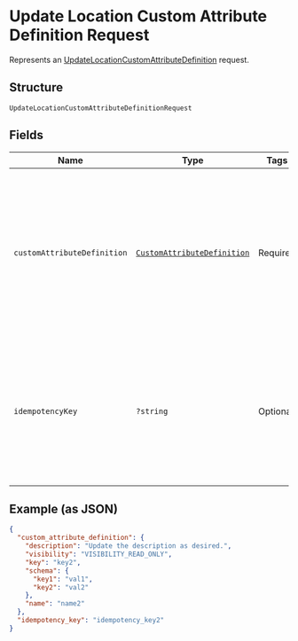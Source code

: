 
# Update Location Custom Attribute Definition Request

Represents an [UpdateLocationCustomAttributeDefinition](../../doc/apis/location-custom-attributes.md#update-location-custom-attribute-definition) request.

## Structure

`UpdateLocationCustomAttributeDefinitionRequest`

## Fields

| Name | Type | Tags | Description | Getter | Setter |
|  --- | --- | --- | --- | --- | --- |
| `customAttributeDefinition` | [`CustomAttributeDefinition`](../../doc/models/custom-attribute-definition.md) | Required | Represents a definition for custom attribute values. A custom attribute definition<br>specifies the key, visibility, schema, and other properties for a custom attribute. | getCustomAttributeDefinition(): CustomAttributeDefinition | setCustomAttributeDefinition(CustomAttributeDefinition customAttributeDefinition): void |
| `idempotencyKey` | `?string` | Optional | A unique identifier for this request, used to ensure idempotency. For more information,<br>see [Idempotency](https://developer.squareup.com/docs/build-basics/common-api-patterns/idempotency).<br>**Constraints**: *Maximum Length*: `45` | getIdempotencyKey(): ?string | setIdempotencyKey(?string idempotencyKey): void |

## Example (as JSON)

```json
{
  "custom_attribute_definition": {
    "description": "Update the description as desired.",
    "visibility": "VISIBILITY_READ_ONLY",
    "key": "key2",
    "schema": {
      "key1": "val1",
      "key2": "val2"
    },
    "name": "name2"
  },
  "idempotency_key": "idempotency_key2"
}
```

